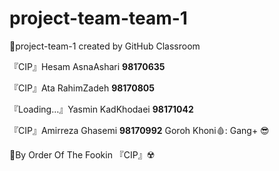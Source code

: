 # project-team-team-1
🚩project-team-1 created by GitHub Classroom
<p >『CIP』Hesam AsnaAshari <b>98170635</b></p>
<p>『CIP』Ata RahimZadeh <b>98170805</b></p>
<p>『Loading...』Yasmin KadKhodaei <b>98171042</b></p>
<p >『CIP』Amirreza Ghasemi <b>98170992</b> Goroh Khoni🩸: Gang+ 😎</p>
<p>🚩By Order Of The Fookin 『CIP』☢️ </p>
